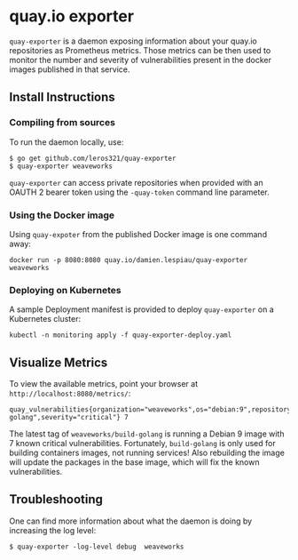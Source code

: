 # quay.io exporter

`quay-exporter` is a daemon exposing information about your quay.io
repositories as Prometheus metrics. Those metrics can be then used to monitor
the number and severity of vulnerabilities present in the docker images
published in that service.

## Install Instructions

### Compiling from sources

To run the daemon locally, use:

```shell
$ go get github.com/leros321/quay-exporter
$ quay-exporter weaveworks
```

`quay-exporter` can access private repositories when provided with an OAUTH 2
bearer token using the `-quay-token` command line parameter.

### Using the Docker image

Using `quay-expoter` from the published Docker image is one command away:

```shell
docker run -p 8080:8080 quay.io/damien.lespiau/quay-exporter weaveworks
```

### Deploying on Kubernetes

A sample Deployment manifest is provided to deploy `quay-exporter` on a
Kubernetes cluster:

```shell
kubectl -n monitoring apply -f quay-exporter-deploy.yaml
```

## Visualize Metrics

To view the available metrics, point your browser at `http://localhost:8080/metrics/`:

```
quay_vulnerabilities{organization="weaveworks",os="debian:9",repository="build-golang",severity="critical"} 7
```

The latest tag of `weaveworks/build-golang` is running a Debian 9 image with
7 known critical vulnerabilities. Fortunately, `build-golang` is only used for
building containers images, not running services! Also rebuilding the image
will update the packages in the base image, which will fix the known
vulnerabilities.

## Troubleshooting

One can find more information about what the daemon is doing by increasing the log level:

```shell
$ quay-exporter -log-level debug  weaveworks
```
